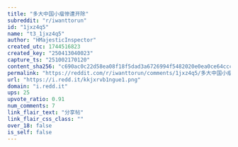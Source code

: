 ```yaml
---
title: "多大中国小瘤惨遭开除"
subreddit: "r/iwanttorun"
id: "1jxz4q5"
name: "t3_1jxz4q5"
author: "HMajesticInspector"
created_utc: 1744516823
created_key: "250413040023"
capture_ts: "251002170120"
content_sha256: "c690ac0c22d58ea08f18f5dad3a6726994f5482020e0ea0ce64ccca50a950fdd"
permalink: "https://reddit.com/r/iwanttorun/comments/1jxz4q5/多大中国小瘤惨遭开除/"
url: "https://i.redd.it/kkjxrvb1ngue1.png"
domain: "i.redd.it"
ups: 25
upvote_ratio: 0.91
num_comments: 7
link_flair_text: "分享帖"
link_flair_css_class: ""
over_18: false
is_self: false
---
```


